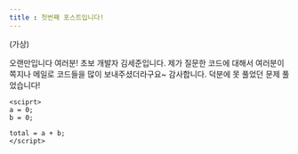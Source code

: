 ```yaml
---
title : 첫번째 포스트입니다!
---
```


(가상)

오랜만입니다 여러분! 초보 개발자 김세준입니다. 제가 질문한 코드에 대해서 여러분이 쪽지나 메일로 코드들을 많이 보내주셨더라구요~ 감사합니다. 덕분에 못 풀었던 문제 풀었습니다!

```
<sciprt>
a = 0;
b = 0;

total = a + b;
</script>
```

